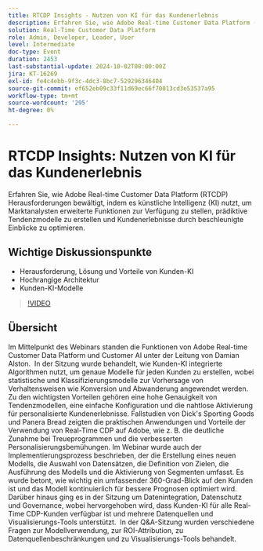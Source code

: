 ```yaml
---
title: RTCDP Insights - Nutzen von KI für das Kundenerlebnis
description: Erfahren Sie, wie Adobe Real-time Customer Data Platform (RTCDP) KI nutzt, um die Fähigkeiten von Marktanalysten zu verbessern, prädiktive Tendenzmodelle zu erstellen und Kundenerlebnisse durch beschleunigte Einblicke zu optimieren. Dabei werden wichtige Themen wie Herausforderungen an die KI, Lösungen, Vorteile, allgemeine Architektur und KI-Modelle behandelt.
solution: Real-Time Customer Data Platform
role: Admin, Developer, Leader, User
level: Intermediate
doc-type: Event
duration: 2453
last-substantial-update: 2024-10-02T00:00:00Z
jira: KT-16269
exl-id: fe4c4ebb-9f3c-4dc3-8bc7-529296346404
source-git-commit: ef652eb09c33f11d69ec66f70013cd3e53537a95
workflow-type: tm+mt
source-wordcount: '295'
ht-degree: 0%

---
```


# RTCDP Insights: Nutzen von KI für das Kundenerlebnis

Erfahren Sie, wie Adobe Real-time Customer Data Platform (RTCDP) Herausforderungen bewältigt, indem es künstliche Intelligenz (KI) nutzt, um Marktanalysten erweiterte Funktionen zur Verfügung zu stellen, prädiktive Tendenzmodelle zu erstellen und Kundenerlebnisse durch beschleunigte Einblicke zu optimieren.

## Wichtige Diskussionspunkte

* Herausforderung, Lösung und Vorteile von Kunden-KI
* Hochrangige Architektur
* Kunden-KI-Modelle

>[!VIDEO](https://video.tv.adobe.com/v/3434919/?learn=on)

## Übersicht

Im Mittelpunkt des Webinars standen die Funktionen von Adobe Real-time Customer Data Platform und Customer AI unter der Leitung von Damian Alston. &#x200B; In der Sitzung wurde behandelt, wie Kunden-KI integrierte Algorithmen nutzt, um genaue Modelle für jeden Kunden zu erstellen, wobei statistische und Klassifizierungsmodelle zur Vorhersage von Verhaltensweisen wie Konversion und Abwanderung angewendet werden. &#x200B; Zu den wichtigsten Vorteilen gehören eine hohe Genauigkeit von Tendenzmodellen, eine einfache Konfiguration und die nahtlose Aktivierung für personalisierte Kundenerlebnisse. &#x200B;Fallstudien von Dick&#39;s Sporting Goods und Panera Bread zeigten die praktischen Anwendungen und Vorteile der Verwendung von Real-Time CDP auf Adobe, wie z. B. die deutliche Zunahme bei Treueprogrammen und die verbesserten Personalisierungsbemühungen. Im Webinar wurde auch der Implementierungsprozess beschrieben, der die Erstellung eines neuen Modells, die Auswahl von Datensätzen, die Definition von Zielen, die Ausführung des Modells und die Aktivierung von Segmenten umfasst. Es wurde betont, wie wichtig ein umfassender 360-Grad-Blick auf den Kunden ist und das Modell kontinuierlich für bessere Prognosen optimiert wird. &#x200B; Darüber hinaus ging es in der Sitzung um Datenintegration, Datenschutz und Governance, wobei hervorgehoben wird, dass Kunden-KI für alle Real-Time CDP-Kunden verfügbar ist und mehrere Datenquellen und Visualisierungs-Tools unterstützt. &#x200B; In der Q&amp;A-Sitzung wurden verschiedene Fragen zur Modellverwendung, zur ROI-Attribution, zu Datenquellenbeschränkungen und zu Visualisierungs-Tools behandelt.
